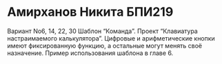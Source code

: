 # Амирханов Никита БПИ219
Вариант No6, 14, 22, 30
Шаблон “Команда”. Проект “Клавиатура настраимаемого калькулятора”. Цифровые и
арифметические кнопки имеют фиксированную функцию, а остальные могут менять своё назначение.
Пример использования шаблона в главе 6.

